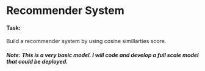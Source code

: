 # Recommender System

#### Task:
Build a recommender system by using cosine simillarties score.

##### Note: This is a very basic model. I will code and develop a full scale model that could be deployed.


